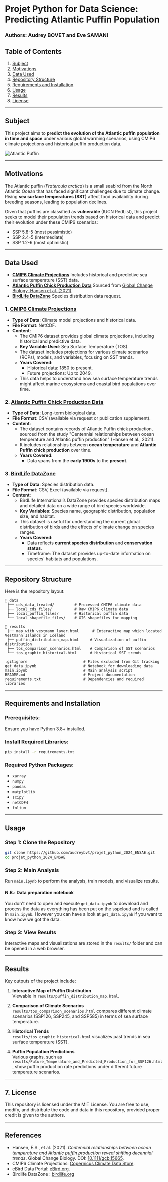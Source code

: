 # Projet Python for Data Science: Predicting Atlantic Puffin Population

### Authors: Audrey BOVET and Eve SAMANI

## Table of Contents

1.  [Subject](#subject)
2.  [Motivations](#motivations)
3.  [Data Used](#data-used)
4.  [Repository Structure](#repository-structure)
5.  [Requirements and Installation](#requirements-and-installation)
6.  [Usage](#usage)
7.  [Results](#results)
8.  [License](#license)

------------------------------------------------------------------------

## Subject <a name="subject"></a> 

This project aims to **predict the evolution of the Atlantic puffin population in time and space** under various global warming scenarios, using CMIP6 climate projections and historical puffin production data.

![Atlantic Puffin](https://islande24.fr/wp-content/uploads/2018/11/shutterstock_403375483.jpg)

------------------------------------------------------------------------

## Motivations <a name="motivations"></a>

The Atlantic puffin (*Fratercula arctica*) is a small seabird from the North Atlantic Ocean that has faced significant challenges due to climate change. Rising **sea surface temperatures (SST)** affect food availability during breeding seasons, leading to population declines.

Given that puffins are classified as **vulnerable** (IUCN RedList), this project seeks to model their population trends based on historical data and predict their evolution under these CMIP6 scenarios:
- SSP 5.8-5 (most pessimistic)
- SSP 2.4-5 (intermediate)
- SSP 1.2-6 (most optimistic)

------------------------------------------------------------------------

## Data Used <a name="data-used"></a>

-   [**CMIP6 Climate Projections**](https://cds.climate.copernicus.eu/datasets/projections-cmip6?tab=overview)
    Includes historical and predictive sea surface temperature (SST) data.
-   [**Atlantic Puffin Chick Production Data**](https://onlinelibrary.wiley.com/doi/10.1111/gcb.15665)
    Sourced from [Global Change Biology, Hansen et al. (2021)](https://onlinelibrary.wiley.com/doi/10.1111/gcb.15665).
-   [**BirdLife DataZone**](https://datazone.birdlife.org/species/requestdis)
    Species distribution data request. 

### 1. [**CMIP6 Climate Projections**](https://cds.climate.copernicus.eu/datasets/projections-cmip6?tab=overview)
- **Type of Data**: Climate model projections and historical data.
- **File Format**: NetCDF.
- **Content**:
  - The CMIP6 dataset provides global climate projections, including historical and predictive data.
  - **Key Variable Used**: Sea Surface Temperature (TOS).
  - The dataset includes projections for various climate scenarios (RCPs), models, and variables, focusing on SST trends.
  - **Years Covered**: 
    - Historical data: 1850 to present.
    - Future projections: Up to 2049.
  - This data helps to understand how sea surface temperature trends might affect marine ecosystems and coastal bird populations over time.

### 2. [**Atlantic Puffin Chick Production Data**](https://onlinelibrary.wiley.com/doi/10.1111/gcb.15665)
- **Type of Data**: Long-term biological data.
- **File Format**: CSV (available via request or publication supplement).
- **Content**:
  - The dataset contains records of Atlantic Puffin chick production, sourced from the study "Centennial relationships between ocean temperature and Atlantic puffin production" (Hansen et al., 2021).
  - It includes relationships between **ocean temperature** and **Atlantic Puffin chick production** over time.
  - **Years Covered**: 
    - Data spans from the **early 1900s** to the **present**.

### 3. [**BirdLife DataZone**](https://datazone.birdlife.org/species/requestdis)
- **Type of Data**: Species distribution data.
- **File Format**: CSV, Excel (available via request).
- **Content**:
  - BirdLife International’s DataZone provides species distribution maps and detailed data on a wide range of bird species worldwide.
  - **Key Variables**: Species name, geographic distribution, population size, and habitat.
  - This dataset is useful for understanding the current global distribution of birds and the effects of climate change on species ranges.
  - **Years Covered**:
    - Data reflects **current species distribution** and **conservation status**.
    - Timeframe: The dataset provides up-to-date information on species' habitats and populations.


------------------------------------------------------------------------

## Repository Structure <a name="repository-structure"></a>

Here is the repository layout:

```         
📂 data  
 ├── cds_data_treated/         # Processed CMIP6 climate data  
 ├── local_cds_files/          # Raw CMIP6 climate data  
 ├── local_puffin_files/       # Historical puffin data  
 └── local_shapefile_files/    # GIS shapefiles for mapping  

📂 results  
 ├── map_with_vestmann_layer.html      # Interactive map which located Vestmann Islands in Iceland
 ├── puffin_distribution_map.html     # Visualization of puffin distribution  
 ├── tos_comparison_scenarios.html    # Comparison of SST scenarios  
 └── tos_graphic_historical.html      # Historical SST trends  

.gitignore                         # Files excluded from Git tracking  
get_data.ipynb                     # Notebook for downloading data  
main.ipynb                         # Main analysis script
README.md                          # Project documentation  
requirements.txt                   # Dependencies and required libraries  
```

------------------------------------------------------------------------

## Requirements and Installation <a name="requirements-and-installation"></a>

### Prerequisites:

Ensure you have Python 3.8+ installed.

### Install Required Libraries:

``` bash
pip install -r requirements.txt
```

### Required Python Packages:

-   `xarray`
-   `numpy`
-   `pandas`
-   `matplotlib`
-   `scipy`
-   `netCDF4`
-   `folium`

------------------------------------------------------------------------

## Usage <a name="usage"></a>

### Step 1: Clone the Repository

``` bash
git clone https://github.com/audreybvt/projet_python_2024_ENSAE.git
cd projet_python_2024_ENSAE
```

### Step 2: Main Analysis

Run `main.ipynb` to perform the analysis, train models, and visualize results.

#### N.B.: Data preparation notebook

You don't need to open and execute `get_data.ipynb` to download and process the data as everything has been put on the sspcloud and is called in `main.ipynb`. However you can have a look at `get_data.ipynb` if you want to know how we got the data.

### Step 3: View Results

Interactive maps and visualizations are stored in the `results/` folder and can be opened in a web browser.

------------------------------------------------------------------------

## Results <a name="results"></a>

Key outputs of the project include:

1. **Interactive Map of Puffin Distribution**  
   Viewable in `results/puffin_distribution_map.html`.

2. **Comparison of Climate Scenarios**  
   `results/tos_comparison_scenarios.html` compares different climate scenarios (SSP126, SSP245, and SSP585) in terms of sea surface temperature.

3. **Historical Trends**  
   `results/tos_graphic_historical.html` visualizes past trends in sea surface temperature (SST).

4. **Puffin Population Predictions**  
   Various graphs, such as `results/Future_Temperature_and_Predicted_Production_for_SSP126.html`, show puffin production rate predictions under different future temperature scenarios.

------------------------------------------------------------------------

## **7. License** <a name="license"></a>

This repository is licensed under the MIT License. You are free to use, modify, and distribute the code and data in this repository, provided proper credit is given to the authors.

------------------------------------------------------------------------

## **References**

-   Hansen, E.S., et al. (2021). *Centennial relationships between ocean temperature and Atlantic puffin production reveal shifting decennial trends*. Global Change Biology. DOI: [10.1111/gcb.15665](https://doi.org/10.1111/gcb.15665).
-   CMIP6 Climate Projections: [Copernicus Climate Data Store](https://cds.climate.copernicus.eu/datasets/projections-cmip6?tab=overview).
-   eBird Data Portal: [eBird.org](https://ebird.org/data/download).
-   Birdlife DataZone : [birdlife.org](https://datazone.birdlife.org/species/requestdis)